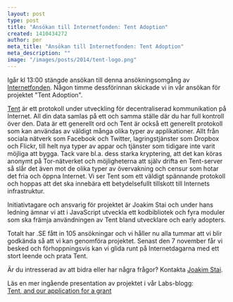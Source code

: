 ```yaml
---
layout: post
type: post
title: "Ansökan till Internetfonden: Tent Adoption"
created: 1410434272
author: per
meta_title: "Ansökan till Internetfonden: Tent Adoption"
meta_description: ""
image: "/images/posts/2014/tent-logo.png"
---
```


Igår kl 13:00 stängde ansökan till denna ansökningsomgång av [Internetfonden](http://www.internetfonden.se). Någon timme dessförinnan skickade vi in vår ansökan för projektet "Tent Adoption".

[Tent](http://tent.io) är ett protokoll under utveckling för decentraliserad kommunikation på Internet. All din data samlas på ett och samma ställe där du har full kontroll över den. Data är ett generellt ord och Tent är också ett generellt protokoll som kan användas av väldigt många olika typer av applikationer. Allt från sociala nätverk som Facebook och Twitter, lagringstjänster som Dropbox och Flickr, till helt nya typer av appar och tjänster som tidigare inte varit möjliga att bygga.
Tack vare bl.a. dess starka kryptering, att det kan köras anonymt på Tor-nätverket och möjligheterna att själv drifta en Tent-server så slår det även mot de olika typer av övervakning och censur som hotar det fria och öppna Internet.
Vi ser Tent som ett väldigt spännande protokoll och hoppas att det ska innebära ett betydelsefullt tillskott till Internets infrastruktur.

Initiativtagare och ansvarig för projektet är Joakim Stai och under hans ledning ämnar vi att i JavaScript utveckla ett kodbibliotek och fyra moduler som ska främja användningen av Tent bland utvecklare och early adopters.

Totalt har .SE fått in 105 ansökningar och vi håller nu alla tummar att vi blir godkända så att vi kan genomföra projektet. Senast den 7 november får vi besked och förhoppningsvis kan vi glida runt på Internetdagarna med ett stort leende och prata Tent.

Är du intresserad av att bidra eller har några frågor? Kontakta [Joakim Stai](mailto:stai@kollegorna.se).

Läs en mer ingående presentation av projektet i vår Labs-blogg:  
[Tent, and our application for a grant](http://labs.kollegorna.se/blog/2014/09/tent-iis/)
